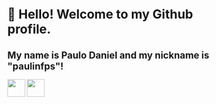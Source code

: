 # 👋 Hello! Welcome to my Github profile.
## My name is Paulo Daniel and my nickname is "paulinfps"!

<img loading="lazy" src="https://cdn.jsdelivr.net/gh/devicons/devicon/icons/git/git-original.svg" width="40" height="40"/> <img loading="lazy" src="https://cdn0.iconfinder.com/data/icons/social-network-9/50/22-1024.png" width="40" height="40"/>
